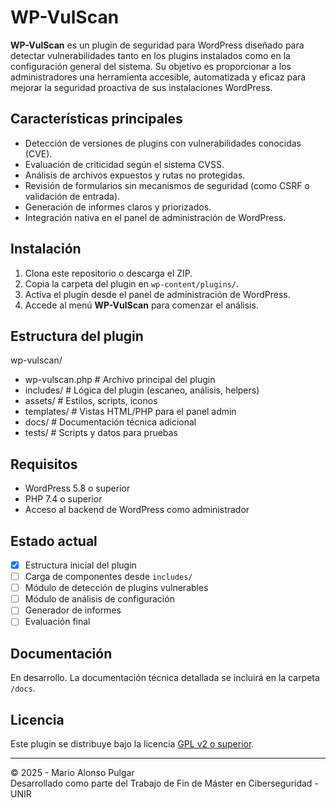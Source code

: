 # WP-VulScan

**WP-VulScan** es un plugin de seguridad para WordPress diseñado para detectar vulnerabilidades tanto en los plugins instalados como en la configuración general del sistema. Su objetivo es proporcionar a los administradores una herramienta accesible, automatizada y eficaz para mejorar la seguridad proactiva de sus instalaciones WordPress.

## Características principales

- Detección de versiones de plugins con vulnerabilidades conocidas (CVE).
- Evaluación de criticidad según el sistema CVSS.
- Análisis de archivos expuestos y rutas no protegidas.
- Revisión de formularios sin mecanismos de seguridad (como CSRF o validación de entrada).
- Generación de informes claros y priorizados.
- Integración nativa en el panel de administración de WordPress.

## Instalación

1. Clona este repositorio o descarga el ZIP.
2. Copia la carpeta del plugin en `wp-content/plugins/`.
3. Activa el plugin desde el panel de administración de WordPress.
4. Accede al menú **WP-VulScan** para comenzar el análisis.

## Estructura del plugin

wp-vulscan/
- wp-vulscan.php # Archivo principal del plugin
- includes/ # Lógica del plugin (escaneo, análisis, helpers)
- assets/ # Estilos, scripts, iconos
- templates/ # Vistas HTML/PHP para el panel admin
- docs/ # Documentación técnica adicional
- tests/ # Scripts y datos para pruebas

## Requisitos

- WordPress 5.8 o superior
- PHP 7.4 o superior
- Acceso al backend de WordPress como administrador

## Estado actual

- [x] Estructura inicial del plugin
- [ ] Carga de componentes desde `includes/`
- [ ] Módulo de detección de plugins vulnerables
- [ ] Módulo de análisis de configuración
- [ ] Generador de informes
- [ ] Evaluación final

## Documentación

En desarrollo. La documentación técnica detallada se incluirá en la carpeta `/docs`.

## Licencia

Este plugin se distribuye bajo la licencia [GPL v2 o superior](https://www.gnu.org/licenses/gpl-2.0.html).

---

© 2025 - Mario Alonso Pulgar  
Desarrollado como parte del Trabajo de Fin de Máster en Ciberseguridad - UNIR

